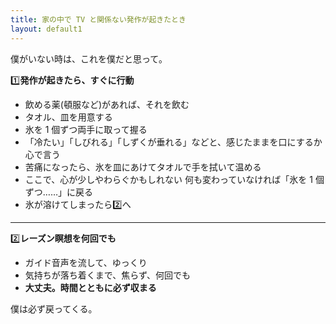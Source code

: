 ```yaml
---
title: 家の中で TV と関係ない発作が起きたとき
layout: default1
---
```

僕がいない時は、これを僕だと思って。

1️⃣**発作が起きたら、すぐに行動**

* 飲める薬(頓服など)があれば、それを飲む
* タオル、皿を用意する
* 氷を 1 個ずつ両手に取って握る
* 「冷たい」「しびれる」「しずくが垂れる」などと、感じたままを口にするか心で言う
* 苦痛になったら、氷を皿にあけてタオルで手を拭いて温める
* ここで、心が少しやわらぐかもしれない
  何も変わっていなければ「氷を 1 個ずつ……」に戻る
* 氷が溶けてしまったら2️⃣へ

---

2️⃣**レーズン瞑想を何回でも**

* ガイド音声を流して、ゆっくり
* 気持ちが落ち着くまで、焦らず、何回でも
* **大丈夫。時間とともに必ず収まる**

僕は必ず戻ってくる。
